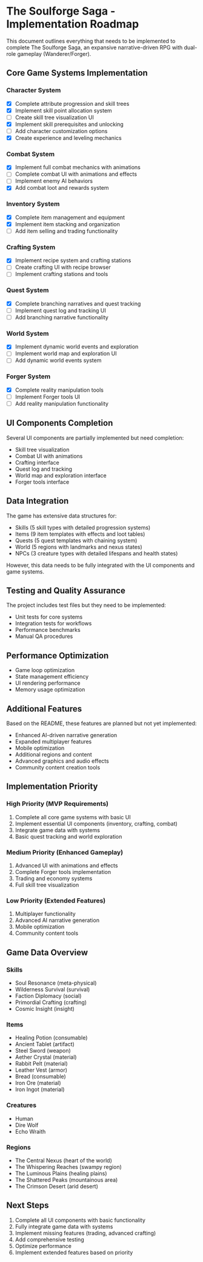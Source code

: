 # The Soulforge Saga - Implementation Roadmap

This document outlines everything that needs to be implemented to complete The Soulforge Saga, an expansive narrative-driven RPG with dual-role gameplay (Wanderer/Forger).

## Core Game Systems Implementation

### Character System
- [x] Complete attribute progression and skill trees
- [x] Implement skill point allocation system
- [ ] Create skill tree visualization UI
- [x] Implement skill prerequisites and unlocking
- [ ] Add character customization options
- [x] Create experience and leveling mechanics

### Combat System
- [x] Implement full combat mechanics with animations
- [ ] Complete combat UI with animations and effects
- [ ] Implement enemy AI behaviors
- [x] Add combat loot and rewards system

### Inventory System
- [x] Complete item management and equipment
- [x] Implement item stacking and organization
- [ ] Add item selling and trading functionality

### Crafting System
- [x] Implement recipe system and crafting stations
- [ ] Create crafting UI with recipe browser
- [ ] Implement crafting stations and tools

### Quest System
- [x] Complete branching narratives and quest tracking
- [ ] Implement quest log and tracking UI
- [ ] Add branching narrative functionality

### World System
- [x] Implement dynamic world events and exploration
- [ ] Implement world map and exploration UI
- [ ] Add dynamic world events system

### Forger System
- [x] Complete reality manipulation tools
- [ ] Implement Forger tools UI
- [ ] Add reality manipulation functionality

## UI Components Completion

Several UI components are partially implemented but need completion:

- Skill tree visualization
- Combat UI with animations
- Crafting interface
- Quest log and tracking
- World map and exploration interface
- Forger tools interface

## Data Integration

The game has extensive data structures for:

- Skills (5 skill types with detailed progression systems)
- Items (9 item templates with effects and loot tables)
- Quests (5 quest templates with chaining system)
- World (5 regions with landmarks and nexus states)
- NPCs (3 creature types with detailed lifespans and health states)

However, this data needs to be fully integrated with the UI components and game systems.

## Testing and Quality Assurance

The project includes test files but they need to be implemented:

- Unit tests for core systems
- Integration tests for workflows
- Performance benchmarks
- Manual QA procedures

## Performance Optimization

- Game loop optimization
- State management efficiency
- UI rendering performance
- Memory usage optimization

## Additional Features

Based on the README, these features are planned but not yet implemented:

- Enhanced AI-driven narrative generation
- Expanded multiplayer features
- Mobile optimization
- Additional regions and content
- Advanced graphics and audio effects
- Community content creation tools

## Implementation Priority

### High Priority (MVP Requirements)
1. Complete all core game systems with basic UI
2. Implement essential UI components (inventory, crafting, combat)
3. Integrate game data with systems
4. Basic quest tracking and world exploration

### Medium Priority (Enhanced Gameplay)
1. Advanced UI with animations and effects
2. Complete Forger tools implementation
3. Trading and economy systems
4. Full skill tree visualization

### Low Priority (Extended Features)
1. Multiplayer functionality
2. Advanced AI narrative generation
3. Mobile optimization
4. Community content tools

## Game Data Overview

### Skills
- Soul Resonance (meta-physical)
- Wilderness Survival (survival)
- Faction Diplomacy (social)
- Primordial Crafting (crafting)
- Cosmic Insight (insight)

### Items
- Healing Potion (consumable)
- Ancient Tablet (artifact)
- Steel Sword (weapon)
- Aether Crystal (material)
- Rabbit Pelt (material)
- Leather Vest (armor)
- Bread (consumable)
- Iron Ore (material)
- Iron Ingot (material)

### Creatures
- Human
- Dire Wolf
- Echo Wraith

### Regions
- The Central Nexus (heart of the world)
- The Whispering Reaches (swampy region)
- The Luminous Plains (healing plains)
- The Shattered Peaks (mountainous area)
- The Crimson Desert (arid desert)

## Next Steps

1. Complete all UI components with basic functionality
2. Fully integrate game data with systems
3. Implement missing features (trading, advanced crafting)
4. Add comprehensive testing
5. Optimize performance
6. Implement extended features based on priority